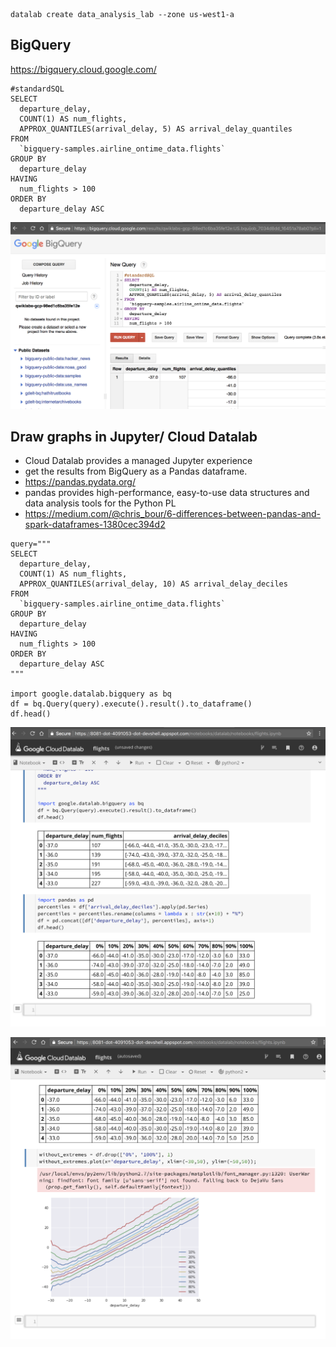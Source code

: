 
```
datalab create data_analysis_lab --zone us-west1-a
```

BigQuery
-----------

https://bigquery.cloud.google.com/

```
#standardSQL
SELECT
  departure_delay,
  COUNT(1) AS num_flights,
  APPROX_QUANTILES(arrival_delay, 5) AS arrival_delay_quantiles
FROM
  `bigquery-samples.airline_ontime_data.flights`
GROUP BY
  departure_delay
HAVING
  num_flights > 100
ORDER BY
  departure_delay ASC
```

![](docs/1_bq.png)


Draw graphs in Jupyter/ Cloud Datalab
----------------------------

- Cloud Datalab provides a managed Jupyter experience 
- get the results from BigQuery as a Pandas dataframe.
- https://pandas.pydata.org/
- pandas provides high-performance, easy-to-use data structures and data analysis tools for the Python PL
- https://medium.com/@chris_bour/6-differences-between-pandas-and-spark-dataframes-1380cec394d2

```
query="""
SELECT
  departure_delay,
  COUNT(1) AS num_flights,
  APPROX_QUANTILES(arrival_delay, 10) AS arrival_delay_deciles
FROM
  `bigquery-samples.airline_ontime_data.flights`
GROUP BY
  departure_delay
HAVING
  num_flights > 100
ORDER BY
  departure_delay ASC
"""

import google.datalab.bigquery as bq
df = bq.Query(query).execute().result().to_dataframe()
df.head()
```

![](docs/4.png)

![](docs/5.png)
